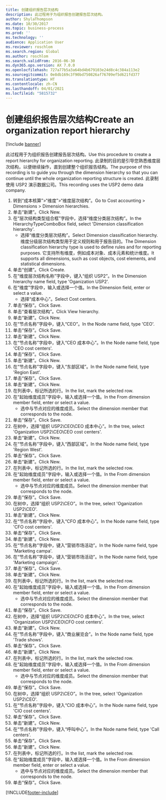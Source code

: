 ```yaml
---
title: 创建组织报告层次结构
description: 此过程用于为组织报告创建报告层次结构。
author: ShylaThompson
ms.date: 10/30/2017
ms.topic: business-process
ms.prod: ''
ms.technology: ''
audience: Application User
ms.reviewer: roschlom
ms.search.region: Global
ms.author: roschlom
ms.search.validFrom: 2016-06-30
ms.dyn365.ops.version: AX 7.0.0
ms.openlocfilehash: 727a77b5a3a64bd4b679103e24d8c4c384a113e2
ms.sourcegitcommit: 0e8db169c3f90bd750826af76709ef5d621fd377
ms.translationtype: HT
ms.contentlocale: zh-CN
ms.lasthandoff: 04/01/2021
ms.locfileid: "5815732"
---
```

# <a name="create-an-organization-report-hierarchy"></a><span data-ttu-id="ae505-103">创建组织报告层次结构</span><span class="sxs-lookup"><span data-stu-id="ae505-103">Create an organization report hierarchy</span></span>

[!include [banner](../../includes/banner.md)]

<span data-ttu-id="ae505-104">此过程用于为组织报告创建报告层次结构。</span><span class="sxs-lookup"><span data-stu-id="ae505-104">Use this procedure to create a report hierarchy for organization reporting.</span></span> <span data-ttu-id="ae505-105">此录制的目的是引导您熟悉维度层次结构，以便继续操作，直到创建整个组织报告结构。</span><span class="sxs-lookup"><span data-stu-id="ae505-105">The purpose of this recording is to guide you through the dimension hierarchy so that you can continue until the whole organization reporting structure is created.</span></span> <span data-ttu-id="ae505-106">此录制使用 USP2 演示数据公司。</span><span class="sxs-lookup"><span data-stu-id="ae505-106">This recording uses the USP2 demo data company.</span></span>

1. <span data-ttu-id="ae505-107">转到“成本核算”>“维度”>“维度层次结构”。</span><span class="sxs-lookup"><span data-stu-id="ae505-107">Go to Cost accounting > Dimensions > Dimension hierarchies.</span></span>
2. <span data-ttu-id="ae505-108">单击“新建”。</span><span class="sxs-lookup"><span data-stu-id="ae505-108">Click New.</span></span>
3. <span data-ttu-id="ae505-109">在“层次结构类型组合框”字段中，选择“维度分类层次结构”。</span><span class="sxs-lookup"><span data-stu-id="ae505-109">In the HierarchyTypeComboBox field, select 'Dimension classification hierarchy'.</span></span>
    * <span data-ttu-id="ae505-110">选择“维度分类层次结构”。</span><span class="sxs-lookup"><span data-stu-id="ae505-110">Select Dimension classification hierarchy.</span></span> <span data-ttu-id="ae505-111">维度分级层次结构类型用于定义规则和用于报告目的。</span><span class="sxs-lookup"><span data-stu-id="ae505-111">The Dimension classification hierarchy type is used to define rules and for reporting purposes.</span></span> <span data-ttu-id="ae505-112">它支持所有维度，例如成本对象、成本元素和统计维度。</span><span class="sxs-lookup"><span data-stu-id="ae505-112">It supports all dimensions, such as cost objects, cost elements, and statistical dimensions.</span></span>  
4. <span data-ttu-id="ae505-113">单击“创建”。</span><span class="sxs-lookup"><span data-stu-id="ae505-113">Click Create.</span></span>
5. <span data-ttu-id="ae505-114">在“维度层次结构名称”字段中，键入“组织 USP2”。</span><span class="sxs-lookup"><span data-stu-id="ae505-114">In the Dimension hierarchy name field, type 'Oganization USP2'.</span></span>
6. <span data-ttu-id="ae505-115">在“维度”字段中，输入或选择一个值。</span><span class="sxs-lookup"><span data-stu-id="ae505-115">In the Dimension field, enter or select a value.</span></span>
    * <span data-ttu-id="ae505-116">选择“成本中心”。</span><span class="sxs-lookup"><span data-stu-id="ae505-116">Select Cost centers.</span></span>  
7. <span data-ttu-id="ae505-117">单击“保存”。</span><span class="sxs-lookup"><span data-stu-id="ae505-117">Click Save.</span></span>
8. <span data-ttu-id="ae505-118">单击“查看层次结构”。</span><span class="sxs-lookup"><span data-stu-id="ae505-118">Click View hierarchy.</span></span>
9. <span data-ttu-id="ae505-119">单击“新建”。</span><span class="sxs-lookup"><span data-stu-id="ae505-119">Click New.</span></span>
10. <span data-ttu-id="ae505-120">在“节点名称”字段中，键入“CEO”。</span><span class="sxs-lookup"><span data-stu-id="ae505-120">In the Node name field, type 'CEO'.</span></span>
11. <span data-ttu-id="ae505-121">单击“保存”。</span><span class="sxs-lookup"><span data-stu-id="ae505-121">Click Save.</span></span>
12. <span data-ttu-id="ae505-122">单击“新建”。</span><span class="sxs-lookup"><span data-stu-id="ae505-122">Click New.</span></span>
13. <span data-ttu-id="ae505-123">在“节点名称”字段中，键入“CEO 成本中心”。</span><span class="sxs-lookup"><span data-stu-id="ae505-123">In the Node name field, type 'CEO cost centers'.</span></span>
14. <span data-ttu-id="ae505-124">单击“保存”。</span><span class="sxs-lookup"><span data-stu-id="ae505-124">Click Save.</span></span>
15. <span data-ttu-id="ae505-125">单击“新建”。</span><span class="sxs-lookup"><span data-stu-id="ae505-125">Click New.</span></span>
16. <span data-ttu-id="ae505-126">在“节点名称”字段中，键入“东部区域”。</span><span class="sxs-lookup"><span data-stu-id="ae505-126">In the Node name field, type 'Region East'.</span></span>
17. <span data-ttu-id="ae505-127">单击“保存”。</span><span class="sxs-lookup"><span data-stu-id="ae505-127">Click Save.</span></span>
18. <span data-ttu-id="ae505-128">单击“新建”。</span><span class="sxs-lookup"><span data-stu-id="ae505-128">Click New.</span></span>
19. <span data-ttu-id="ae505-129">在列表中，标记所选的行。</span><span class="sxs-lookup"><span data-stu-id="ae505-129">In the list, mark the selected row.</span></span>
20. <span data-ttu-id="ae505-130">在“起始维度成员”字段中，输入或选择一个值。</span><span class="sxs-lookup"><span data-stu-id="ae505-130">In the From dimension member field, enter or select a value.</span></span>
    * <span data-ttu-id="ae505-131">选中与节点对应的维度成员。</span><span class="sxs-lookup"><span data-stu-id="ae505-131">Select the dimension member that corresponds to the node.</span></span>  
21. <span data-ttu-id="ae505-132">单击“保存”。</span><span class="sxs-lookup"><span data-stu-id="ae505-132">Click Save.</span></span>
22. <span data-ttu-id="ae505-133">在树中，选择“组织 USP2\CEO\CEO 成本中心”。</span><span class="sxs-lookup"><span data-stu-id="ae505-133">In the tree, select 'Oganization USP2\CEO\CEO cost centers'.</span></span>
23. <span data-ttu-id="ae505-134">单击“新建”。</span><span class="sxs-lookup"><span data-stu-id="ae505-134">Click New.</span></span>
24. <span data-ttu-id="ae505-135">在“节点名称”字段中，键入“西部区域”。</span><span class="sxs-lookup"><span data-stu-id="ae505-135">In the Node name field, type 'Region West'.</span></span>
25. <span data-ttu-id="ae505-136">单击“保存”。</span><span class="sxs-lookup"><span data-stu-id="ae505-136">Click Save.</span></span>
26. <span data-ttu-id="ae505-137">单击“新建”。</span><span class="sxs-lookup"><span data-stu-id="ae505-137">Click New.</span></span>
27. <span data-ttu-id="ae505-138">在列表中，标记所选的行。</span><span class="sxs-lookup"><span data-stu-id="ae505-138">In the list, mark the selected row.</span></span>
28. <span data-ttu-id="ae505-139">在“起始维度成员”字段中，输入或选择一个值。</span><span class="sxs-lookup"><span data-stu-id="ae505-139">In the From dimension member field, enter or select a value.</span></span>
    * <span data-ttu-id="ae505-140">选中与节点对应的维度成员。</span><span class="sxs-lookup"><span data-stu-id="ae505-140">Select the dimension member that corresponds to the node.</span></span>  
29. <span data-ttu-id="ae505-141">单击“保存”。</span><span class="sxs-lookup"><span data-stu-id="ae505-141">Click Save.</span></span>
30. <span data-ttu-id="ae505-142">在树中，选择“组织 USP2\CEO”。</span><span class="sxs-lookup"><span data-stu-id="ae505-142">In the tree, select 'Oganization USP2\CEO'.</span></span>
31. <span data-ttu-id="ae505-143">单击“新建”。</span><span class="sxs-lookup"><span data-stu-id="ae505-143">Click New.</span></span>
32. <span data-ttu-id="ae505-144">在“节点名称”字段中，键入“CFO 成本中心”。</span><span class="sxs-lookup"><span data-stu-id="ae505-144">In the Node name field, type 'CFO cost centers'.</span></span>
33. <span data-ttu-id="ae505-145">单击“保存”。</span><span class="sxs-lookup"><span data-stu-id="ae505-145">Click Save.</span></span>
34. <span data-ttu-id="ae505-146">单击“新建”。</span><span class="sxs-lookup"><span data-stu-id="ae505-146">Click New.</span></span>
35. <span data-ttu-id="ae505-147">在“节点名称”字段中，键入“营销市场活动”。</span><span class="sxs-lookup"><span data-stu-id="ae505-147">In the Node name field, type 'Marketing campa'.</span></span>
36. <span data-ttu-id="ae505-148">在“节点名称”字段中，键入“营销市场活动”。</span><span class="sxs-lookup"><span data-stu-id="ae505-148">In the Node name field, type 'Marketing campaign'.</span></span>
37. <span data-ttu-id="ae505-149">单击“保存”。</span><span class="sxs-lookup"><span data-stu-id="ae505-149">Click Save.</span></span>
38. <span data-ttu-id="ae505-150">单击“新建”。</span><span class="sxs-lookup"><span data-stu-id="ae505-150">Click New.</span></span>
39. <span data-ttu-id="ae505-151">在列表中，标记所选的行。</span><span class="sxs-lookup"><span data-stu-id="ae505-151">In the list, mark the selected row.</span></span>
40. <span data-ttu-id="ae505-152">在“起始维度成员”字段中，输入或选择一个值。</span><span class="sxs-lookup"><span data-stu-id="ae505-152">In the From dimension member field, enter or select a value.</span></span>
    * <span data-ttu-id="ae505-153">选中与节点对应的维度成员。</span><span class="sxs-lookup"><span data-stu-id="ae505-153">Select the dimension member that corresponds to the node.</span></span>  
41. <span data-ttu-id="ae505-154">单击“保存”。</span><span class="sxs-lookup"><span data-stu-id="ae505-154">Click Save.</span></span>
42. <span data-ttu-id="ae505-155">在树中，选择“组织 USP2\CEO\CFO 成本中心”。</span><span class="sxs-lookup"><span data-stu-id="ae505-155">In the tree, select 'Organization USP2\CEO\CFO cost centers'.</span></span>
43. <span data-ttu-id="ae505-156">单击“新建”。</span><span class="sxs-lookup"><span data-stu-id="ae505-156">Click New.</span></span>
44. <span data-ttu-id="ae505-157">在“节点名称”字段中，键入“商业展览会”。</span><span class="sxs-lookup"><span data-stu-id="ae505-157">In the Node name field, type 'Trade shows'.</span></span>
45. <span data-ttu-id="ae505-158">单击“保存”。</span><span class="sxs-lookup"><span data-stu-id="ae505-158">Click Save.</span></span>
46. <span data-ttu-id="ae505-159">单击“新建”。</span><span class="sxs-lookup"><span data-stu-id="ae505-159">Click New.</span></span>
47. <span data-ttu-id="ae505-160">在列表中，标记所选的行。</span><span class="sxs-lookup"><span data-stu-id="ae505-160">In the list, mark the selected row.</span></span>
48. <span data-ttu-id="ae505-161">在“起始维度成员”字段中，输入或选择一个值。</span><span class="sxs-lookup"><span data-stu-id="ae505-161">In the From dimension member field, enter or select a value.</span></span>
    * <span data-ttu-id="ae505-162">选中与节点对应的维度成员。</span><span class="sxs-lookup"><span data-stu-id="ae505-162">Select the dimension member that corresponds to the node.</span></span>  
49. <span data-ttu-id="ae505-163">单击“保存”。</span><span class="sxs-lookup"><span data-stu-id="ae505-163">Click Save.</span></span>
50. <span data-ttu-id="ae505-164">在树中，选择“组织 USP2\CEO”。</span><span class="sxs-lookup"><span data-stu-id="ae505-164">In the tree, select 'Oganization USP2\CEO'.</span></span>
51. <span data-ttu-id="ae505-165">在“节点名称”字段中，键入“CIO 成本中心”。</span><span class="sxs-lookup"><span data-stu-id="ae505-165">In the Node name field, type 'CIO cost centers'.</span></span>
52. <span data-ttu-id="ae505-166">单击“保存”。</span><span class="sxs-lookup"><span data-stu-id="ae505-166">Click Save.</span></span>
53. <span data-ttu-id="ae505-167">单击“新建”。</span><span class="sxs-lookup"><span data-stu-id="ae505-167">Click New.</span></span>
54. <span data-ttu-id="ae505-168">在“节点名称”字段中，键入“呼叫中心”。</span><span class="sxs-lookup"><span data-stu-id="ae505-168">In the Node name field, type 'Call centers'.</span></span>
55. <span data-ttu-id="ae505-169">单击“保存”。</span><span class="sxs-lookup"><span data-stu-id="ae505-169">Click Save.</span></span>
56. <span data-ttu-id="ae505-170">单击“新建”。</span><span class="sxs-lookup"><span data-stu-id="ae505-170">Click New.</span></span>
57. <span data-ttu-id="ae505-171">在列表中，标记所选的行。</span><span class="sxs-lookup"><span data-stu-id="ae505-171">In the list, mark the selected row.</span></span>
58. <span data-ttu-id="ae505-172">在“起始维度成员”字段中，输入或选择一个值。</span><span class="sxs-lookup"><span data-stu-id="ae505-172">In the From dimension member field, enter or select a value.</span></span>
    * <span data-ttu-id="ae505-173">选中与节点对应的维度成员。</span><span class="sxs-lookup"><span data-stu-id="ae505-173">Select the dimension member that corresponds to the node.</span></span>  
59. <span data-ttu-id="ae505-174">单击“保存”。</span><span class="sxs-lookup"><span data-stu-id="ae505-174">Click Save.</span></span>



[!INCLUDE[footer-include](../../../includes/footer-banner.md)]